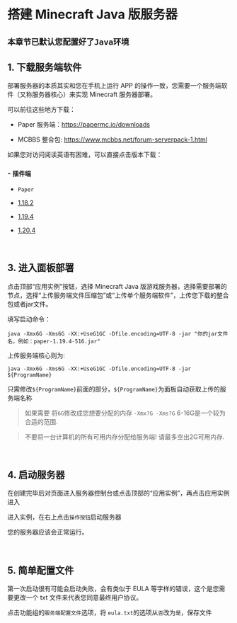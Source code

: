 # 搭建 Minecraft Java 版服务器

## `本章节已默认您配置好了Java环境`

## 1. 下载服务端软件

部署服务器的本质其实和您在手机上运行 APP 的操作一致，您需要一个服务端软件（又称服务器核心）来实现 Minecraft 服务器部署。

可以前往这些地方下载：

- Paper 服务端：https://papermc.io/downloads

- MCBBS 整合包: https://www.mcbbs.net/forum-serverpack-1.html

如果您对访问阅读英语有困难，可以直接点击版本下载：
### - `插件端`

- `Paper`

- [1.18.2](https://api.papermc.io/v2/projects/paper/versions/1.18.2/builds/388/downloads/paper-1.18.2-388.jar)

- [1.19.4](https://api.papermc.io/v2/projects/paper/versions/1.19.4/builds/524/downloads/paper-1.19.4-524.jar)

- [1.20.4](https://api.papermc.io/v2/projects/paper/versions/1.20.4/builds/389/downloads/paper-1.20.4-389.jar)

<br />

## 3. 进入面板部署

点击顶部“应用实例”按钮，选择 Minecraft Java 版游戏服务器，选择需要部署的节点，选择“上传服务端文件压缩包”或“上传单个服务端软件”，上传您下载的整合包或者jar文件。

填写启动命令：

```
java -Xmx6G -Xms6G -XX:+UseG1GC -Dfile.encoding=UTF-8 -jar "你的jar文件名，例如：paper-1.19.4-516.jar"
```
上传服务端核心则为: 
```
java -Xmx6G -Xms6G -XX:+UseG1GC -Dfile.encoding=UTF-8 -jar ${ProgramName}
```
只需修改`${ProgramName}`前面的部分，`${ProgramName}`为面板自动获取上传的服务端名称

> 如果需要 将`6G`修改成您想要分配的内存 `-Xmx?G -Xms?G` 6-16G是一个较为合适的范围.

> 不要将一台计算机的所有可用内存分配给服务端! 请最多空出2G可用内存.


<br />


## 4. 启动服务器

在创建完毕后对页面进入服务器控制台或点击顶部的“应用实例”，再点击应用实例进入

进入实例，在右上点击`操作按钮`启动服务器

您的服务器应该会正常运行。

<br />


## 5. 简单配置文件

第一次启动很有可能会启动失败，会有类似于 EULA 等字样的错误，这个是您需要更改一个 txt 文件来代表您同意最终用户协议。

点击功能组的`服务端配置文件`选项，将 `eula.txt`的选项从`否`改为`是`，保存文件